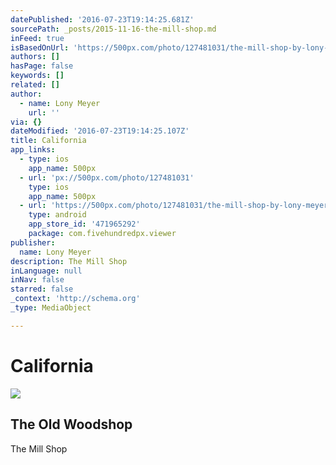 ```yaml
---
datePublished: '2016-07-23T19:14:25.681Z'
sourcePath: _posts/2015-11-16-the-mill-shop.md
inFeed: true
isBasedOnUrl: 'https://500px.com/photo/127481031/the-mill-shop-by-lony-meyer'
authors: []
hasPage: false
keywords: []
related: []
author:
  - name: Lony Meyer
    url: ''
via: {}
dateModified: '2016-07-23T19:14:25.107Z'
title: California
app_links:
  - type: ios
    app_name: 500px
  - url: 'px://500px.com/photo/127481031'
    type: ios
    app_name: 500px
  - url: 'https://500px.com/photo/127481031/the-mill-shop-by-lony-meyer'
    type: android
    app_store_id: '471965292'
    package: com.fivehundredpx.viewer
publisher:
  name: Lony Meyer
description: The Mill Shop
inLanguage: null
inNav: false
starred: false
_context: 'http://schema.org'
_type: MediaObject

---
```

# California

<article style=""><img src="https://s3-us-west-2.amazonaws.com/the-grid-img/p/77e1503b617af9cf92dea84dbe42f22906fdb777.jpg" /><h1>The Old Woodshop</h1><p>The Mill Shop</p></article>
